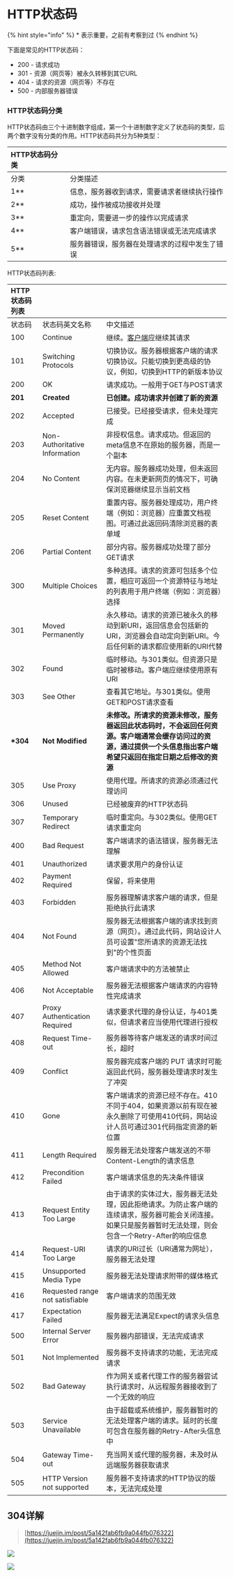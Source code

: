 # HTTP状态码

{% hint style="info" %}
 \*  表示重要，之前有考察到过
{% endhint %}

下面是常见的HTTP状态码：

* 200 - 请求成功
* 301 - 资源（网页等）被永久转移到其它URL
* 404 - 请求的资源（网页等）不存在
* 500 - 内部服务器错误

### HTTP状态码分类

HTTP状态码由三个十进制数字组成，第一个十进制数字定义了状态码的类型，后两个数字没有分类的作用。HTTP状态码共分为5种类型：

| HTTP状态码分类 |  |
| :--- | :--- |
| 分类 | 分类描述 |
| 1\*\* | 信息，服务器收到请求，需要请求者继续执行操作 |
| 2\*\* | 成功，操作被成功接收并处理 |
| 3\*\* | 重定向，需要进一步的操作以完成请求 |
| 4\*\* | 客户端错误，请求包含语法错误或无法完成请求 |
| 5\*\* | 服务器错误，服务器在处理请求的过程中发生了错误 |

HTTP状态码列表:

| HTTP状态码列表 |  |  |
| :--- | :--- | :--- |
| 状态码 | 状态码英文名称 | 中文描述 |
| 100 | Continue | 继续。[客户端](http://www.dreamdu.com/webbuild/client_vs_server/)应继续其请求 |
| 101 | Switching Protocols | 切换协议。服务器根据客户端的请求切换协议。只能切换到更高级的协议，例如，切换到HTTP的新版本协议 |
| 200 | OK | 请求成功。一般用于GET与POST请求 |
| **201** | **Created** | **已创建。成功请求并创建了新的资源** |
| 202 | Accepted | 已接受。已经接受请求，但未处理完成 |
| 203 | Non-Authoritative Information | 非授权信息。请求成功。但返回的meta信息不在原始的服务器，而是一个副本 |
| 204 | No Content | 无内容。服务器成功处理，但未返回内容。在未更新网页的情况下，可确保浏览器继续显示当前文档 |
| 205 | Reset Content | 重置内容。服务器处理成功，用户终端（例如：浏览器）应重置文档视图。可通过此返回码清除浏览器的表单域 |
| 206 | Partial Content | 部分内容。服务器成功处理了部分GET请求 |
| 300 | Multiple Choices | 多种选择。请求的资源可包括多个位置，相应可返回一个资源特征与地址的列表用于用户终端（例如：浏览器）选择 |
| 301 | Moved Permanently | 永久移动。请求的资源已被永久的移动到新URI，返回信息会包括新的URI，浏览器会自动定向到新URI。今后任何新的请求都应使用新的URI代替 |
| 302 | Found | 临时移动。与301类似。但资源只是临时被移动。客户端应继续使用原有URI |
| 303 | See Other | 查看其它地址。与301类似。使用GET和POST请求查看 |
| **\*304** | **Not Modified** | **未修改。所请求的资源未修改，服务器返回此状态码时，不会返回任何资源。客户端通常会缓存访问过的资源，通过提供一个头信息指出客户端希望只返回在指定日期之后修改的资源** |
| 305 | Use Proxy | 使用代理。所请求的资源必须通过代理访问 |
| 306 | Unused | 已经被废弃的HTTP状态码 |
| 307 | Temporary Redirect | 临时重定向。与302类似。使用GET请求重定向 |
| 400 | Bad Request | 客户端请求的语法错误，服务器无法理解 |
| 401 | Unauthorized | 请求要求用户的身份认证 |
| 402 | Payment Required | 保留，将来使用 |
| 403 | Forbidden | 服务器理解请求客户端的请求，但是拒绝执行此请求 |
| 404 | Not Found | 服务器无法根据客户端的请求找到资源（网页）。通过此代码，网站设计人员可设置"您所请求的资源无法找到"的个性页面 |
| 405 | Method Not Allowed | 客户端请求中的方法被禁止 |
| 406 | Not Acceptable | 服务器无法根据客户端请求的内容特性完成请求 |
| 407 | Proxy Authentication Required | 请求要求代理的身份认证，与401类似，但请求者应当使用代理进行授权 |
| 408 | Request Time-out | 服务器等待客户端发送的请求时间过长，超时 |
| 409 | Conflict | 服务器完成客户端的 PUT 请求时可能返回此代码，服务器处理请求时发生了冲突 |
| 410 | Gone | 客户端请求的资源已经不存在。410不同于404，如果资源以前有现在被永久删除了可使用410代码，网站设计人员可通过301代码指定资源的新位置 |
| 411 | Length Required | 服务器无法处理客户端发送的不带Content-Length的请求信息 |
| 412 | Precondition Failed | 客户端请求信息的先决条件错误 |
| 413 | Request Entity Too Large | 由于请求的实体过大，服务器无法处理，因此拒绝请求。为防止客户端的连续请求，服务器可能会关闭连接。如果只是服务器暂时无法处理，则会包含一个Retry-After的响应信息 |
| 414 | Request-URI Too Large | 请求的URI过长（URI通常为网址），服务器无法处理 |
| 415 | Unsupported Media Type | 服务器无法处理请求附带的媒体格式 |
| 416 | Requested range not satisfiable | 客户端请求的范围无效 |
| 417 | Expectation Failed | 服务器无法满足Expect的请求头信息 |
| 500 | Internal Server Error | 服务器内部错误，无法完成请求 |
| 501 | Not Implemented | 服务器不支持请求的功能，无法完成请求 |
| 502 | Bad Gateway | 作为网关或者代理工作的服务器尝试执行请求时，从远程服务器接收到了一个无效的响应 |
| 503 | Service Unavailable | 由于超载或系统维护，服务器暂时的无法处理客户端的请求。延时的长度可包含在服务器的Retry-After头信息中 |
| 504 | Gateway Time-out | 充当网关或代理的服务器，未及时从远端服务器获取请求 |
| 505 | HTTP Version not supported | 服务器不支持请求的HTTP协议的版本，无法完成处理 |

## 304详解

> [https://juejin.im/post/5a142fab6fb9a044fb076322](https://juejin.im/post/5a142fab6fb9a044fb076322)

 

![](../../.gitbook/assets/image%20%2821%29.png)

![](../../.gitbook/assets/image%20%28144%29.png)

